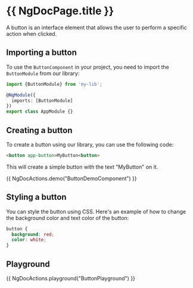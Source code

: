 # {{ NgDocPage.title }}

A button is an interface element that allows the user to perform a specific action when clicked.

## Importing a button

To use the `ButtonComponent` in your project, you need to import the `ButtonModule` from our library:

```typescript fileName="app.module.ts"
import {ButtonModule} from 'my-lib';

@NgModule({
  imports: [ButtonModule]
})
export class AppModule {}
```

## Creating a button

To create a button using our library, you can use the following code:

```html
<button app-button>MyButton<button>
```

This will create a simple button with the text "MyButton" on it.

{{ NgDocActions.demo("ButtonDemoComponent") }}

## Styling a button

You can style the button using CSS. Here's an example of how to change the background color and text color of the button:

```css
button {
  background: red;
  color: white;
}
```

## Playground

{{ NgDocActions.playground("ButtonPlayground") }}

<div id="end"></div>
